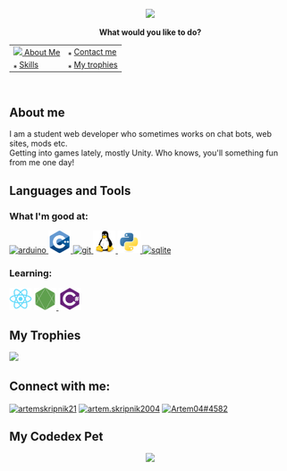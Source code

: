 
<p align="center"><img src="https://www.demirramon.com/gen/undertale_text_box.png?text=%20%20%20%20%20%20%20%20%20Artem%20Skrypnyk%0A%20%20%20%20%20%20Full%20Stack%20Developer%0A%20%20color%3D%23ffff00%20*%20Welcome%20to%20my%20Github%20Page!%20text%3Djoin%20color%3D%20%20color%3Dwhite&box=undertale&character=none&font=determination&asterisk=false&size=2&t=1711844397"></p>


<p align="center"><b>What would you like to do?</b></p>
<p>
<table align="center">
<tbody>
<tr>
<td> <a href="#about-me"> <img src="https://undertale.com/favicon-16x16.png"> About Me </a></td>
<td>⁎ <a href="#connect-with-me"> Contact me</a></td>
</tr>
<tr>
<td>⁎ <a href="#languages-and-tools">Skills</a></td>
<td>⁎ <a href="#my-trophies">My trophies</a></td>
</tr>
</tbody>
</table>

</p>
 
<br>

<h2>About me</h2>
I am a student web developer who sometimes works on chat bots, web sites, mods etc.
<br>
Getting into games lately, mostly Unity. Who knows, you'll something fun from me one day!


<h2>Languages and Tools</h2>
<h3>What I'm good at:</h3>
<p align="left"> 
<a href="https://www.arduino.cc/" target="_blank" rel="noreferrer"> <img src="https://cdn.worldvectorlogo.com/logos/arduino-1.svg" alt="arduino" width="40" height="40"/> </a> 
<a href="https://www.cprogramming.com/" target="_blank" rel="noreferrer">  <img src="https://raw.githubusercontent.com/devicons/devicon/master/icons/cplusplus/cplusplus-original.svg" alt="cplusplus" width="40" height="40"/> </a> 
<a href="https://git-scm.com/" target="_blank" rel="noreferrer"> <img src="https://www.vectorlogo.zone/logos/git-scm/git-scm-icon.svg" alt="git" width="40" height="40"/> </a> <a href="https://golang.org" target="_blank" rel="noreferrer"></a> <a href="https://www.linux.org/" target="_blank" rel="noreferrer"> <img src="https://raw.githubusercontent.com/devicons/devicon/master/icons/linux/linux-original.svg" alt="linux" width="40" height="40"/> </a> 
<a href="https://www.python.org" target="_blank" rel="noreferrer"> <img src="https://raw.githubusercontent.com/devicons/devicon/master/icons/python/python-original.svg" alt="python" width="40" height="40"/> </a> <a href="https://www.sqlite.org/" target="_blank" rel="noreferrer"> <img src="https://www.vectorlogo.zone/logos/sqlite/sqlite-icon.svg" alt="sqlite" width="40" height="40"/> </a> </p>
<h3>Learning:</h3>
<p align="left>
<a href="https://nodejs.org/en" target="_blank" rel="noreferrer"> <img src="https://raw.githubusercontent.com/devicons/devicon/6910f0503efdd315c8f9b858234310c06e04d9c0/icons/react/react-original.svg" alt="react" width="40" height="40"> </a>
<a href="https://nodejs.org/en" target="_blank" rel="noreferrer"> <img src="https://raw.githubusercontent.com/devicons/devicon/6910f0503efdd315c8f9b858234310c06e04d9c0/icons/nodejs/nodejs-plain.svg" alt="nodejs" width="40" height="40"> </a>
<a href="https://dotnet.microsoft.com/en-us/languages/csharp" target="_blank" rel="noreferrer"> <img src="https://github.com/devicons/devicon/blob/master/icons/csharp/csharp-plain.svg" alt="csharp" width="40" height="40"> </a>

</p>
<h2>My Trophies</h2>
<p align="left"><img src="https://github-profile-trophy.vercel.app/?username=artm04&rank=-C,-UNKNOWN"></p>



<h2 align="left">Connect with me:</h3>
<p align="left">
<a href="https://twitter.com/artemskripnik21" target="blank"><img align="center" src="https://raw.githubusercontent.com/rahuldkjain/github-profile-readme-generator/master/src/images/icons/Social/twitter.svg" alt="artemskripnik21" height="30" width="40" /></a>
<a href="https://instagram.com/artem.skripnik2004" target="blank"><img align="center" src="https://raw.githubusercontent.com/rahuldkjain/github-profile-readme-generator/master/src/images/icons/Social/instagram.svg" alt="artem.skripnik2004" height="30" width="40" /></a>
<a href="https://discord.gg/artm04" target="blank"><img align="center" src="https://raw.githubusercontent.com/rahuldkjain/github-profile-readme-generator/master/src/images/icons/Social/discord.svg" alt="Artem04#4582" height="30" width="40" /></a>
</p>


<h2>My Codedex Pet</h2>

<p align="center"> 
<a href="https://www.codedex.io/@artm04/30-nites-of-code"><img src="https://www.codedex.io/api/petStatus?user=artm04"></a>
</p>

<!-- <h3 align="left">Languages and Tools:</h3>
<p align="left"> <a href="https://www.arduino.cc/" target="_blank" rel="noreferrer"> <img src="https://cdn.worldvectorlogo.com/logos/arduino-1.svg" alt="arduino" width="40" height="40"/> </a> <a href="https://www.cprogramming.com/" target="_blank" rel="noreferrer"> <img src="https://raw.githubusercontent.com/devicons/devicon/master/icons/c/c-original.svg" alt="c" width="40" height="40"/> </a> <a href="https://www.w3schools.com/cpp/" target="_blank" rel="noreferrer"> <img src="https://raw.githubusercontent.com/devicons/devicon/master/icons/cplusplus/cplusplus-original.svg" alt="cplusplus" width="40" height="40"/> </a> <a href="https://www.figma.com/" target="_blank" rel="noreferrer"> <img src="https://www.vectorlogo.zone/logos/figma/figma-icon.svg" alt="figma" width="40" height="40"/> </a> <a href="https://flask.palletsprojects.com/" target="_blank" rel="noreferrer"> <img src="https://www.vectorlogo.zone/logos/pocoo_flask/pocoo_flask-icon.svg" alt="flask" width="40" height="40"/> </a> <a href="https://git-scm.com/" target="_blank" rel="noreferrer"> <img src="https://www.vectorlogo.zone/logos/git-scm/git-scm-icon.svg" alt="git" width="40" height="40"/> </a> <a href="https://golang.org" target="_blank" rel="noreferrer"> <img src="https://raw.githubusercontent.com/devicons/devicon/master/icons/go/go-original.svg" alt="go" width="40" height="40"/> </a> <a href="https://www.linux.org/" target="_blank" rel="noreferrer"> <img src="https://raw.githubusercontent.com/devicons/devicon/master/icons/linux/linux-original.svg" alt="linux" width="40" height="40"/> </a> <a href="https://www.python.org" target="_blank" rel="noreferrer"> <img src="https://raw.githubusercontent.com/devicons/devicon/master/icons/python/python-original.svg" alt="python" width="40" height="40"/> </a> <a href="https://www.sqlite.org/" target="_blank" rel="noreferrer"> <img src="https://www.vectorlogo.zone/logos/sqlite/sqlite-icon.svg" alt="sqlite" width="40" height="40"/> </a> </p>

<p>&nbsp;<img align="center" src="https://github-readme-stats.vercel.app/api?username=artm04&show_icons=true&locale=en" alt="artm04" /></p> -->

